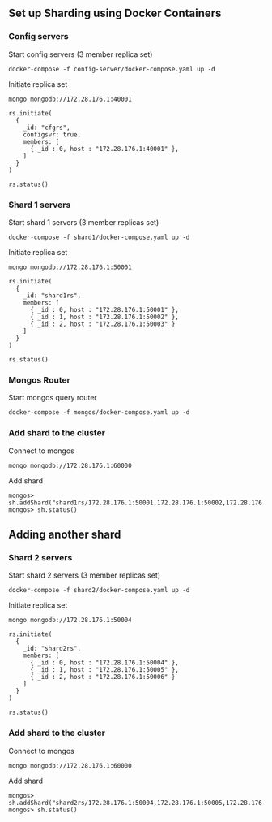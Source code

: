 ## Set up Sharding using Docker Containers

### Config servers
Start config servers (3 member replica set)
```
docker-compose -f config-server/docker-compose.yaml up -d
```
Initiate replica set
```
mongo mongodb://172.28.176.1:40001
```
```
rs.initiate(
  {
    _id: "cfgrs",
    configsvr: true,
    members: [
      { _id : 0, host : "172.28.176.1:40001" },
    ]
  }
)

rs.status()
```

### Shard 1 servers
Start shard 1 servers (3 member replicas set)
```
docker-compose -f shard1/docker-compose.yaml up -d
```
Initiate replica set
```
mongo mongodb://172.28.176.1:50001
```
```
rs.initiate(
  {
    _id: "shard1rs",
    members: [
      { _id : 0, host : "172.28.176.1:50001" },
      { _id : 1, host : "172.28.176.1:50002" },
      { _id : 2, host : "172.28.176.1:50003" }
    ]
  }
)

rs.status()
```

### Mongos Router
Start mongos query router
```
docker-compose -f mongos/docker-compose.yaml up -d
```

### Add shard to the cluster
Connect to mongos
```
mongo mongodb://172.28.176.1:60000
```
Add shard
```
mongos> sh.addShard("shard1rs/172.28.176.1:50001,172.28.176.1:50002,172.28.176.1:50003")
mongos> sh.status()
```
## Adding another shard
### Shard 2 servers
Start shard 2 servers (3 member replicas set)
```
docker-compose -f shard2/docker-compose.yaml up -d
```
Initiate replica set
```
mongo mongodb://172.28.176.1:50004
```
```
rs.initiate(
  {
    _id: "shard2rs",
    members: [
      { _id : 0, host : "172.28.176.1:50004" },
      { _id : 1, host : "172.28.176.1:50005" },
      { _id : 2, host : "172.28.176.1:50006" }
    ]
  }
)

rs.status()
```
### Add shard to the cluster
Connect to mongos
```
mongo mongodb://172.28.176.1:60000
```
Add shard
```
mongos> sh.addShard("shard2rs/172.28.176.1:50004,172.28.176.1:50005,172.28.176.1:50006")
mongos> sh.status()
```
